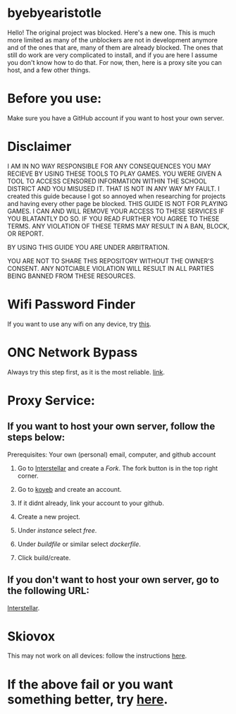 # byebyearistotle
Hello!
The original project was blocked. Here's a new one.
This is much more limited as many of the unblockers are not in development anymore and of the ones that are, many of them are already blocked. The ones that still do work are very complicated to install, and if you are here I assume you don't know how to do that. For now, then, here is a proxy site you can host, and a few other things.
# Before you use:
Make sure you have a GitHub account if you want to host your own server.

# Disclaimer
I AM IN NO WAY RESPONSIBLE FOR ANY CONSEQUENCES YOU MAY RECIEVE BY USING THESE TOOLS TO PLAY GAMES. YOU WERE GIVEN A TOOL TO ACCESS CENSORED INFORMATION WITHIN THE SCHOOL DISTRICT AND YOU MISUSED IT. THAT IS NOT IN ANY WAY MY FAULT. I created this guide because I got so annoyed when researching for projects and having every other page be blocked. THIS GUIDE IS NOT FOR PLAYING GAMES. I CAN AND WILL REMOVE YOUR ACCESS TO THESE SERVICES IF YOU BLATANTLY DO SO. IF YOU READ FURTHER YOU AGREE TO THESE TERMS. ANY VIOLATION OF THESE TERMS MAY RESULT IN A BAN, BLOCK, OR REPORT.

BY USING THIS GUIDE YOU ARE UNDER ARBITRATION.

YOU ARE NOT TO SHARE THIS REPOSITORY WITHOUT THE OWNER'S CONSENT. ANY NOTCIABLE VIOLATION WILL RESULT IN ALL PARTIES BEING BANNED FROM THESE RESOURCES.
# Wifi Password Finder

If you want to use any wifi on any device, try [this](https://github.com/cynicsketch/netexportwifipass).

# ONC Network Bypass

Always try this step first, as it is the most reliable. [link](https://github.com/JerryMyuu/ONC).

# Proxy Service:

## If you want to host your own server, follow the steps below:

Prerequisites:
Your own (personal) email, computer, and github account

1. Go to [Interstellar](https://github.com/InterstellarNetwork/Interstellar) and create a *Fork*. The fork button is in the top right corner.

2. Go to [koyeb](koyeb.com) and create an account.

3. If it didnt already, link your account to your github.

4. Create a new project.

5. Under *instance* select *free*.

6. Under *buildfile* or similar select *dockerfile*.

7. Click build/create.

## If you don't want to host your own server, go to the following URL:
[Interstellar](https://iready-math-byebyesecurly.koyeb.app/).

# Skiovox

This may not work on all devices: follow the instructions [here](https://skiovox.netlify.app/skiovox.pdf).

# If the above fail or you want something better, try [here](https://github.com/3kh0/ext-remover).
